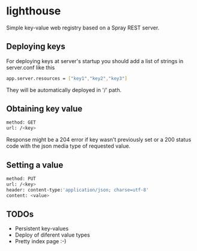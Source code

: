 # lighthouse
Simple key-value web registry based on a Spray REST server.

## Deploying keys

For deploying keys at server's startup you should add a list of strings in server.conf like this

```sh
app.server.resources = ["key1","key2","key3"]
```

They will be automatically deployed in '/' path.

## Obtaining key value

```sh
method: GET
url: /<key>
```

Response might be a 204 error if key wasn't previously set or a 200 status code with the json media type of requested value.

## Setting a value

```sh
method: PUT
url: /<key>
header: content-type:'application/json; charse=utf-8'
content: <value>
```

## TODOs

- Persistent key-values
- Deploy of diferent value types
- Pretty index page :-)

